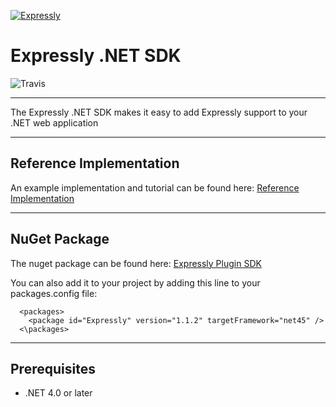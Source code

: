 [![Expressly](https://buyexpressly.com/assets/img/expressly-logo-sm-gray.png)](https://buyexpressly.com)


# Expressly .NET SDK
![Travis](https://travis-ci.org/expressly/expressly-plugin-sdk-dotnet-core.svg?branch=master)

* * *
The Expressly .NET SDK makes it easy to add Expressly support to your .NET web application

* * *

## Reference Implementation

An example implementation and tutorial can be found here: [Reference Implementation](https://github.com/expressly/expressly-plugin-dotnet-reference-implementation)


* * *
## NuGet Package

The nuget package can be found here: [Expressly Plugin SDK](https://www.nuget.org/packages/Expressly/)

You can also add it to your project by adding this line to your packages.config file:

```
  <packages>
    <package id="Expressly" version="1.1.2" targetFramework="net45" />
  <\packages>
```
* * *

## Prerequisites

- .NET 4.0 or later
